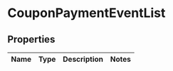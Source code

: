 
# CouponPaymentEventList

## Properties
Name | Type | Description | Notes
------------ | ------------- | ------------- | -------------



